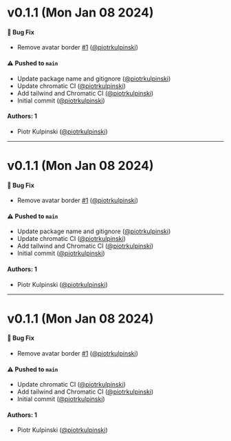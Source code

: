 # v0.1.1 (Mon Jan 08 2024)

#### 🐛 Bug Fix

- Remove avatar border [#1](https://github.com/curious-leaf/design/pull/1) ([@piotrkulpinski](https://github.com/piotrkulpinski))

#### ⚠️ Pushed to `main`

- Update package name and gitignore ([@piotrkulpinski](https://github.com/piotrkulpinski))
- Update chromatic CI ([@piotrkulpinski](https://github.com/piotrkulpinski))
- Add tailwind and Chromatic CI ([@piotrkulpinski](https://github.com/piotrkulpinski))
- Initial commit ([@piotrkulpinski](https://github.com/piotrkulpinski))

#### Authors: 1

- Piotr Kulpinski ([@piotrkulpinski](https://github.com/piotrkulpinski))

---

# v0.1.1 (Mon Jan 08 2024)

#### 🐛 Bug Fix

- Remove avatar border [#1](https://github.com/curious-leaf/design/pull/1) ([@piotrkulpinski](https://github.com/piotrkulpinski))

#### ⚠️ Pushed to `main`

- Update package name and gitignore ([@piotrkulpinski](https://github.com/piotrkulpinski))
- Update chromatic CI ([@piotrkulpinski](https://github.com/piotrkulpinski))
- Add tailwind and Chromatic CI ([@piotrkulpinski](https://github.com/piotrkulpinski))
- Initial commit ([@piotrkulpinski](https://github.com/piotrkulpinski))

#### Authors: 1

- Piotr Kulpinski ([@piotrkulpinski](https://github.com/piotrkulpinski))

---

# v0.1.1 (Mon Jan 08 2024)

#### 🐛 Bug Fix

- Remove avatar border [#1](https://github.com/curious-leaf/design/pull/1) ([@piotrkulpinski](https://github.com/piotrkulpinski))

#### ⚠️ Pushed to `main`

- Update chromatic CI ([@piotrkulpinski](https://github.com/piotrkulpinski))
- Add tailwind and Chromatic CI ([@piotrkulpinski](https://github.com/piotrkulpinski))
- Initial commit ([@piotrkulpinski](https://github.com/piotrkulpinski))

#### Authors: 1

- Piotr Kulpinski ([@piotrkulpinski](https://github.com/piotrkulpinski))
